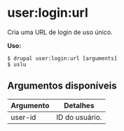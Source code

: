 # user:login:url
Cria uma URL de login de uso único.

**Uso:**
```
$ drupal user:login:url [arguments] 
$ uslu  
```

## Argumentos disponíveis
Argumento | Detalhes
---------|-------------
user-id | ID do usuário.
